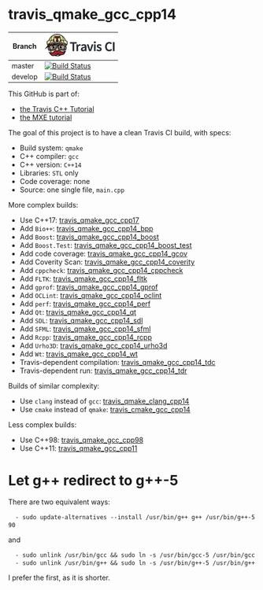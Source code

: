 # travis_qmake_gcc_cpp14

Branch|[![Travis CI logo](TravisCI.png)](https://travis-ci.org)
---|---
master|[![Build Status](https://travis-ci.org/richelbilderbeek/travis_qmake_gcc_cpp14.svg?branch=master)](https://travis-ci.org/richelbilderbeek/travis_qmake_gcc_cpp14)
develop|[![Build Status](https://travis-ci.org/richelbilderbeek/travis_qmake_gcc_cpp14.svg?branch=develop)](https://travis-ci.org/richelbilderbeek/)

This GitHub is part of:

 * [the Travis C++ Tutorial](https://github.com/richelbilderbeek/travis_cpp_tutorial)
 * [the MXE tutorial](https://github.com/richelbilderbeek/mxe_tutorial)
 
The goal of this project is to have a clean Travis CI build, with specs:
 * Build system: `qmake`
 * C++ compiler: `gcc`
 * C++ version: `C++14`
 * Libraries: `STL` only
 * Code coverage: none
 * Source: one single file, `main.cpp`

More complex builds:

 * Use C++17: [travis_qmake_gcc_cpp17](https://www.github.com/richelbilderbeek/travis_qmake_gcc_cpp17)
 * Add `Bio++`: [travis_qmake_gcc_cpp14_bpp](https://www.github.com/richelbilderbeek/travis_qmake_gcc_cpp14_bpp)
 * Add `Boost`: [travis_qmake_gcc_cpp14_boost](https://www.github.com/richelbilderbeek/travis_qmake_gcc_cpp14_boost)
 * Add `Boost.Test`: [travis_qmake_gcc_cpp14_boost_test](https://www.github.com/richelbilderbeek/travis_qmake_gcc_cpp14_boost_test)
 * Add code coverage: [travis_qmake_gcc_cpp14_gcov](https://github.com/richelbilderbeek/travis_qmake_gcc_cpp14_gcov)
 * Add Coverity Scan: [travis_qmake_gcc_cpp14_coverity](https://www.github.com/richelbilderbeek/travis_qmake_gcc_cpp14_coverity)
 * Add `cppcheck`: [travis_qmake_gcc_cpp14_cppcheck](https://www.github.com/richelbilderbeek/travis_qmake_gcc_cpp14_cppcheck)
 * Add `FLTK`: [travis_qmake_gcc_cpp14_fltk](https://github.com/richelbilderbeek/travis_qmake_gcc_cpp14_fltk)
 * Add `gprof`: [travis_qmake_gcc_cpp14_gprof](https://github.com/richelbilderbeek/travis_qmake_gcc_cpp14_gprof)
 * Add `OCLint`: [travis_qmake_gcc_cpp14_oclint](https://github.com/richelbilderbeek/travis_qmake_gcc_cpp14_oclint)
 * Add `perf`: [travis_qmake_gcc_cpp14_perf](https://github.com/richelbilderbeek/travis_qmake_gcc_cpp14_perf)
 * Add `Qt`: [travis_qmake_gcc_cpp14_qt](https://www.github.com/richelbilderbeek/travis_qmake_gcc_cpp14_qt)
 * Add `SDL`: [travis_qmake_gcc_cpp14_sdl](https://github.com/richelbilderbeek/travis_qmake_gcc_cpp14_sdl)
 * Add `SFML`: [travis_qmake_gcc_cpp14_sfml](https://www.github.com/richelbilderbeek/travis_qmake_gcc_cpp14_sfml)
 * Add `Rcpp`: [travis_qmake_gcc_cpp14_rcpp](https://www.github.com/richelbilderbeek/travis_qmake_gcc_cpp14_rcpp)
 * Add `Urho3D`: [travis_qmake_gcc_cpp14_urho3d](https://www.github.com/richelbilderbeek/travis_qmake_gcc_cpp14_urho3d)
 * Add `Wt`: [travis_qmake_gcc_cpp14_wt](https://www.github.com/richelbilderbeek/travis_qmake_gcc_cpp14_wt)
 * Travis-dependent compilation: [travis_qmake_gcc_cpp14_tdc](https://www.github.com/richelbilderbeek/travis_qmake_gcc_cpp14_tdc)
 * Travis-dependent run: [travis_qmake_gcc_cpp14_tdr](https://www.github.com/richelbilderbeek/travis_qmake_gcc_cpp14_tdr)

Builds of similar complexity:

 * Use `clang` instead of `gcc`: [travis_qmake_clang_cpp14](https://www.github.com/richelbilderbeek/travis_qmake_clang_cpp14)
 * Use `cmake` instead of `qmake`: [travis_cmake_gcc_cpp14](https://www.github.com/richelbilderbeek/travis_cmake_gcc_cpp14)

Less complex builds:

 * Use C++98: [travis_qmake_gcc_cpp98](https://www.github.com/richelbilderbeek/travis_qmake_gcc_cpp98)
 * Use C++11: [travis_qmake_gcc_cpp11](https://www.github.com/richelbilderbeek/travis_qmake_gcc_cpp11)


# Let g++ redirect to g++-5

There are two equivalent ways:

```
  - sudo update-alternatives --install /usr/bin/g++ g++ /usr/bin/g++-5 90
```

and

```
  - sudo unlink /usr/bin/gcc && sudo ln -s /usr/bin/gcc-5 /usr/bin/gcc
  - sudo unlink /usr/bin/g++ && sudo ln -s /usr/bin/g++-5 /usr/bin/g++
```

I prefer the first, as it is shorter.